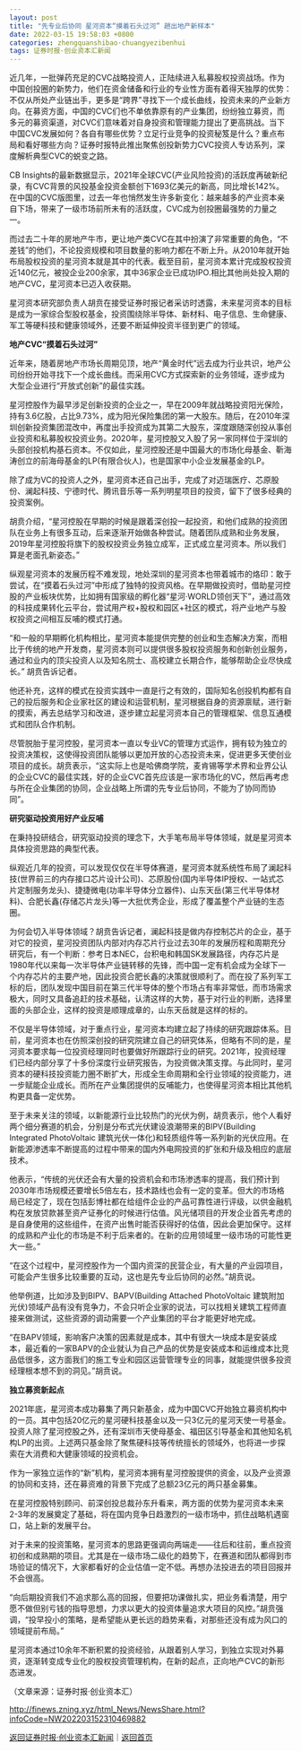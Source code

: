 ```yaml
---
layout: post
title: "先专业后协同 星河资本“摸着石头过河” 趟出地产新样本"
date: 2022-03-15 19:58:03 +0800
categories: zhengquanshibao·chuangyezibenhui
tags: 证券时报·创业资本汇新闻
---
```

<p>近几年，一批弹药充足的CVC战略投资人，正陆续进入私募股权投资战场。作为中国创投圈的新势力，他们在资金储备和行业的专业性方面有着得天独厚的优势：不仅从所处产业链出手，更多是“跨界”寻找下一个成长曲线，投资未来的产业新方向。在募资方面，中国的CVC们也不单依靠原有的产业集团，纷纷独立募资，而多元的募资渠道，对CVC们意味着对自身投资和管理能力提出了更高挑战。当下中国CVC发展如何？各自有哪些优势？立足行业竞争的投资秘笈是什么？重点布局和看好哪些方向？证券时报特此推出聚焦创投新势力CVC投资人专访系列，深度解析典型CVC的蜕变之路。</p>
 <p>CB Insights的最新数据显示，2021年全球CVC(产业风险投资)的活跃度再破新纪录，有CVC背景的风投基金投资金额创下1693亿美元的新高，同比增长142%。在中国的CVC版图里，过去一年也悄然发生许多新变化：越来越多的产业资本亲自下场，带来了一级市场前所未有的活跃度，CVC成为创投圈最强势的力量之一。</p>
 <p>而过去二十年的房地产牛市，更让地产类CVC在其中扮演了非常重要的角色，“不差钱”的他们，不论投资规模和项目数量的影响力都在不断上升。从2010年就开始布局股权投资的星河资本就是其中的代表。截至目前，星河资本累计完成股权投资近140亿元，被投企业200余家，其中36家企业已成功IPO.相比其他尚处投入期的地产CVC，星河资本已迈入收获期。</p>
 <p>星河资本研究部负责人胡贲在接受证券时报记者采访时透露，未来星河资本的目标是成为一家综合型股权基金，投资围绕除半导体、新材料、电子信息、生命健康、军工等硬科技和健康领域外，还要不断延伸投资半径到更广的领域。</p>
 <p><strong>地产CVC“摸着石头过河”</strong></p>
 <p>近年来，随着房地产市场长周期见顶，地产“黄金时代”远去成为行业共识，地产公司纷纷开始寻找下一个成长曲线。而采用CVC方式探索新的业务领域，逐步成为大型企业进行“开放式创新”的最佳实践。</p>
 <p>星河控股作为最早涉足创新投资的企业之一，早在2009年就战略投资阳光保险，持有3.6亿股，占比9.73%，成为阳光保险集团的第一大股东。随后，在2010年深圳创新投资集团混改中，再度出手投资成为其第二大股东，深度跟随深创投从事创业投资和私募股权投资业务。2020年，星河控股又入股了另一家同样位于深圳的头部创投机构基石资本。不仅如此，星河控股还是中国最大的市场化母基金、靳海涛创立的前海母基金的LP(有限合伙人)，也是国家中小企业发展基金的LP。</p>
 <p>除了成为VC的投资人之外，星河资本还自己出手，完成了对迈瑞医疗、芯原股份、澜起科技、宁德时代、腾讯音乐等一系列明星项目的投资，留下了很多经典的投资案例。</p>
 <p>胡贲介绍，“星河控股在早期的时候是跟着深创投一起投资，和他们成熟的投资团队在业务上有很多互动，后来逐渐开始做各种尝试。随着团队成熟和业务发展，2019年星河控股将旗下的股权投资业务独立成军，正式成立星河资本。所以我们算是老面孔新姿态。”</p>
 <p>纵观星河资本的发展历程不难发现，地处深圳的星河资本也带着城市的烙印：敢于尝试，在“摸着石头过河”中形成了独特的投资风格。在早期做投资时，借助星河控股的产业板块优势，比如拥有国家级的孵化器“星河·WORLD领创天下”，通过高效的科技成果转化云平台，尝试用产权+股权和园区+社区的模式，将产业地产与股权投资之间相互反哺的模式打通。</p>
 <p>“和一般的早期孵化机构相比，星河资本能提供完整的创业和生态解决方案，而相比于传统的地产开发商，星河资本则可以提供很多股权投资服务和创新创业服务，通过和业内的顶尖投资人以及知名院士、高校建立长期合作，能够帮助企业尽快成长。” 胡贲告诉记者。</p>
 <p>他还补充，这样的模式在投资实践中一直是行之有效的，国际知名创投机构都有自己的投后服务和企业家社区的建设和运营机制，星河根据自身的资源禀赋，进行新的摸索，再去总结学习和改进，逐步建立起星河资本自己的管理框架、信息互通模式和团队合作机制。</p>
 <p>尽管脱胎于星河控股，星河资本一直以专业VC的管理方式运作，拥有较为独立的投资决策权，这使得投资团队能够以更加开放的心态投资未来，促进更多天使创业项目的成长。胡贲表示，“这实际上也是哈佛商学院，麦肯锡等学术界和业界公认的企业CVC的最佳实践，好的企业CVC首先应该是一家市场化的VC，然后再考虑与所在企业集团的协同，企业战略上所谓的先专业后协同，不能为了协同而协同”。</p>
 <p><strong>研究驱动投资用好产业反哺</strong></p>
 <p>在秉持投研结合，研究驱动投资的理念下，大手笔布局半导体领域，就是星河资本具体投资思路的典型代表。</p>
 <p>纵观近几年的投资，可以发现仅仅在半导体赛道，星河资本就系统性布局了澜起科技(世界前三的内存接口芯片设计公司)、芯原股份(国内半导体IP授权、一站式芯片定制服务龙头)、捷捷微电(功率半导体分立器件)、山东天岳(第三代半导体材料)、合肥长鑫(存储芯片龙头)等一大批优秀企业，形成了覆盖整个产业链的生态圈。</p>
 <p>为何会切入半导体领域？胡贲告诉记者，澜起科技是做内存控制芯片的企业，基于对它的投资，星河投资团队内部对内存芯片行业过去30年的发展历程和周期充分研究后，有一个判断：参考日本NEC，台积电和韩国SK发展路径，内存芯片是1980年代以来每一次半导体产业链转移的先锋，而中国一定有机会成为全球下一个内存芯片的主要产地，因此投资合肥长鑫的决策就很顺利了。而在投了系列军工标的后，团队发现中国目前在第三代半导体的整个市场占有率非常低，而市场需求极大，同时又具备追赶的技术基础，认清这样的大势，基于对行业的判断，选择里面的头部企业，这样的投资是顺理成章的，山东天岳就是这样的标的。</p>
 <p>不仅是半导体领域，对于重点行业，星河资本均建立起了持续的研究跟踪体系。目前，星河资本也在仿照深创投的研究院建立自己的研究体系，但略有不同的是，星河资本要求每一位投资经理同时也要做好所跟踪行业的研究。2021年，投资经理们已经内部分享了十多份深度行业研究报告，为投资做决策支撑。与此同时，星河资本的硬科技投资能力圈不断扩大，形成全生命周期和全行业领域的投资能力，进一步赋能企业成长。而所在产业集团提供的反哺能力，也使得星河资本相比其他机构更具备一定优势。</p>
 <p>至于未来关注的领域，以新能源行业比较热门的光伏为例，胡贲表示，他个人看好两个细分赛道的机会，分别是分布式光伏建设浪潮带来的BIPV(Building Integrated PhotoVoltaic 建筑光伏一体化)和轻质组件等一系列新的光伏应用。在新能源渗透率不断提高的过程中带来的国内外电网投资的扩张和升级及相应的底层技术。</p>
 <p>他表示，“传统的光伏还会有大量的投资机会和市场渗透率的提高，我们预计到2030年市场规模还要增长5倍左右，技术路线也会有一定的变革。但大的市场格局已经定了，现在包括彭博社都在给组件企业的产品可靠性进行评级，以供金融机构在发放贷款甚至资产证券化的时候进行估值。风光储项目的开发企业首先考虑的是自身使用的这些组件，在资产出售时能否获得好的估值，因此会更加保守。这样的成熟和产业化的市场是不利于后来者的。在新的应用领域里一级市场的可能性更大一些。”</p>
 <p>“在这个过程中，星河控股作为一个国内资深的民营企业，有大量的产业园项目，可能会产生很多比较重要的互动，这也是先专业后协同的必然。”胡贲说。</p>
 <p>他举例道，比如涉及到BIPV、BAPV(Building Attached PhotoVoltaic 建筑附加光伏)领域产品有没有竞争力，不会只听企业家的说法，可以找相关建筑工程师直接来做测试，这些资源的调动需要一个产业集团的平台才能更好地完成。</p>
 <p>“在BAPV领域，影响客户决策的因素就是成本，其中有很大一块成本是安装成本，最近看的一家BAPV的企业就认为自己产品的优势是安装成本和运维成本比竞品低很多，这方面我们的施工专业和园区运营管理专业的同事，就能提供很多投资经理根本想不到的洞见。”胡贲说。</p>
 <p><strong>独立募资新起点</strong></p>
 <p>2021年底，星河资本成功募集了两只新基金，成为中国CVC开始独立募资机构中的一员。其中包括20亿元的星河硬科技基金以及一只3亿元的星河天使一号基金。投资人除了星河控股之外，还有深圳市天使母基金、福田区引导基金和其他知名机构LP的出资。上述两只基金除了聚焦硬科技等传统擅长的领域外，也将进一步探索在大消费和大健康领域的投资机会。</p>
 <p>作为一家独立运作的“新”机构，星河资本拥有星河控股提供的资金，以及产业资源的协同和支持，还在募资难的背景下完成了总额23亿元的两只基金募集。</p>
 <p>在星河控股特别顾问、前深创投总裁孙东升看来，两方面的优势为星河资本未来2-3年的发展奠定了基础，将在国内竞争日趋激烈的一级市场中，抓住战略机遇窗口，站上新的发展平台。</p>
 <p>对于未来的投资策略，星河资本的思路更强调向两端走——往后和往前，重点投资初创和成熟期的项目。尤其是在一级市场二级化的趋势下，在赛道和团队都得到市场验证的情况下，大家都看好的企业估值一定不低。再想办法投进去的项目回报并不会很高。</p>
 <p>“向后期投资我们不追求那么高的回报，但要把功课做扎实，把业务看清楚，用宁愿不做但别亏钱的指导思想，力求以更大的投资体量追求大项目的风控。”胡贲强调，“投早投小的策略，是希望能从更长远的趋势来看，对那些还没有成为风口的领域提前布局。”</p>
 <p>星河资本通过10余年不断积累的投资经验，从跟着别人学习，到独立实现对外募资，逐渐转变成专业化的股权投资管理机构，在新的起点，正向地产CVC的新形态进发。</p><p class="em_media">（文章来源：证券时报·创业资本汇）</p>

<http://finews.zning.xyz/html_News/NewsShare.html?infoCode=NW202203152310469882>

[返回证券时报·创业资本汇新闻](//finews.withounder.com/category/zhengquanshibao·chuangyezibenhui.html)｜[返回首页](//finews.withounder.com/)